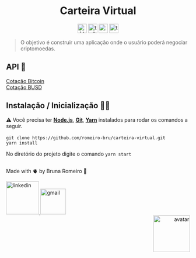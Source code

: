 <h1 align="center">Carteira Virtual</h1>

<p align="center">
  <img  src="https://img.shields.io/badge/HTML5-E34F26?style=for-the-badge&logo=html5&logoColor=white"  height="25" alt="html">
  <img  src="https://img.shields.io/badge/Tailwind_CSS-38B2AC?style=for-the-badge&logo=tailwind-css&logoColor=white"  height="25" alt="tailwind">
  <img  src="https://img.shields.io/badge/React-20232A?style=for-the-badge&logo=react&logoColor=61DAFB"  height="25" alt="react" />
  <img  src="https://img.shields.io/badge/TypeScript-007ACC?style=for-the-badge&logo=typescript&logoColor=white"  height="25" alt="typescript">
</p>

> O objetivo é construir uma aplicação onde o usuário poderá negociar criptomoedas.

## API 📑
[Cotação Bitcoin](https://www.mercadobitcoin.net/api/BTC/ticker)
<br>
[Cotação BUSD](https://economia.awesomeapi.com.br/all/USD-BRL)


## Instalação / Inicialização 👨‍🏭
⚠️ Você precisa ter <strong>[Node.js](https://nodejs.org/en/download/)</strong>, <strong>[Git](https://git-scm.com/downloads)</strong>, <strong>[Yarn](https://yarnpkg.com/)</strong> instalados para rodar os comandos a seguir.
<br>
<br>
```git clone https://github.com/romeiro-bru/carteira-virtual.git```
<br>
```yarn install```
<br>


No diretório do projeto digite o comando ```yarn start``` 

## 

Made with 🫀 by Bruna Romeiro 🥰

<div align="left">
   <a href="https://www.linkedin.com/in/romeiro-bruna" target="_blank" >
    <img width="90rem" src="https://img.shields.io/badge/LinkedIn-0077B5?style=for-the-badge&logo=linkedin&logoColor=white" alt="linkedin" />
  </a>
   <a href="mailto:bruna.s.romeiro@gmail.com" target="_blank" >
    <img width="70rem" src="https://img.shields.io/badge/Gmail-D14836?style=for-the-badge&logo=gmail&logoColor=white" alt="gmail" />
  </a> 
</div>
<div align="right">
 <img  src="https://user-images.githubusercontent.com/56081906/147680402-8434cd2f-6781-4fbe-9edc-8a2be5fb2b64.png"  height="100" alt="avatar">
</div>

